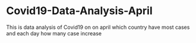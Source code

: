 # Covid19-Data-Analysis-April
This is data analysis of Covid19 on on april which country have most cases and each day how many case increase 
